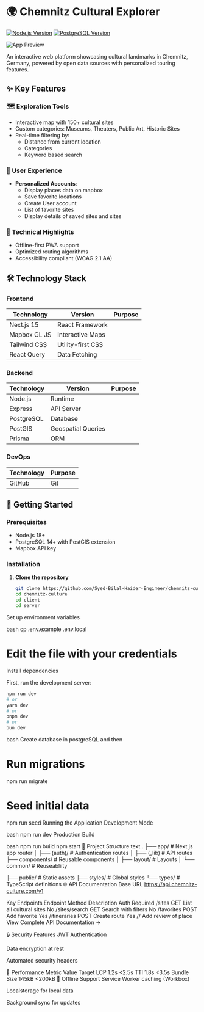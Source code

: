 # 🌍 Chemnitz Cultural Explorer

[![Node.js Version](https://img.shields.io/badge/node-%3E%3D18.0-blue)](https://nodejs.org/)
[![PostgreSQL Version](https://img.shields.io/badge/postgresql-%3E%3D14.0-blue)](https://www.postgresql.org/)

![App Preview](public/images/app-preview.gif)

An interactive web platform showcasing cultural landmarks in Chemnitz, Germany, powered by open data sources with personalized touring features.

## ✨ Key Features

### 🗺️ Exploration Tools
- Interactive map with 150+ cultural sites
- Custom categories: Museums, Theaters, Public Art, Historic Sites
- Real-time filtering by:
  - Distance from current location
  - Categories
  - Keyword based search

### 👤 User Experience
- **Personalized Accounts**:
  - Display places data on mapbox
  - Save favorite locations
  - Create User account
  - List of favorite sites
  - Display details of saved sites and sites

### 🚀 Technical Highlights
- Offline-first PWA support
- Optimized routing algorithms
- Accessibility compliant (WCAG 2.1 AA)

## 🛠️ Technology Stack

### Frontend
| Technology | Version | Purpose |
|------------|---------|---------|
| Next.js 15 | React Framework |
| Mapbox GL JS | Interactive Maps |
| Tailwind CSS | Utility-first CSS |
| React Query | Data Fetching |

### Backend
| Technology | Version | Purpose |
|------------|---------|---------|
| Node.js | Runtime |
| Express | API Server |
| PostgreSQL | Database |
| PostGIS | Geospatial Queries |
| Prisma | ORM |

### DevOps
| Technology | Purpose |
|------------|---------|
| GitHub | Git |

## 🚀 Getting Started

### Prerequisites
- Node.js 18+
- PostgreSQL 14+ with PostGIS extension
- Mapbox API key

### Installation

1. **Clone the repository**
   ```bash
   git clone https://github.com/Syed-Bilal-Haider-Engineer/chemnitz-culture
   cd chemnitz-culture
   cd client
   cd server
Set up environment variables

bash
cp .env.example .env.local
# Edit the file with your credentials
Install dependencies

First, run the development server:

```bash
npm run dev
# or
yarn dev
# or
pnpm dev
# or
bun dev
```

bash
Create database in postgreSQL and then 
# Run migrations
npm run migrate

# Seed initial data
npm run seed
Running the Application
Development Mode

bash
npm run dev
Production Build

bash
npm run build
npm start
📂 Project Structure
text
.
├── app/                  # Next.js app router
│   ├── (auth)/          # Authentication routes
│   ├── (_lib)           # API routes
├── components/          # Reusable components
│   ├── layout/          # Layouts
│   └── common/          # Reuseabliity

├── public/              # Static assets
├── styles/              # Global styles
└── types/               # TypeScript definitions
🌐 API Documentation
Base URL
https://api.chemnitz-culture.com/v1

Key Endpoints
Endpoint	Method	Description	Auth Required
/sites	GET	List all cultural sites	No
/sites/search	GET	Search with filters	No
/favorites	POST	Add favorite	Yes
/itineraries	POST	Create route	Yes
// Add review of place
View Complete API Documentation →

🔒 Security Features
JWT Authentication

Data encryption at rest

Automated security headers

🚴 Performance
Metric	Value	Target
LCP	1.2s	<2.5s
TTI	1.8s	<3.5s
Bundle Size	145kB	<200kB
📱 Offline Support
Service Worker caching (Workbox)

Localstorage for local data

Background sync for updates